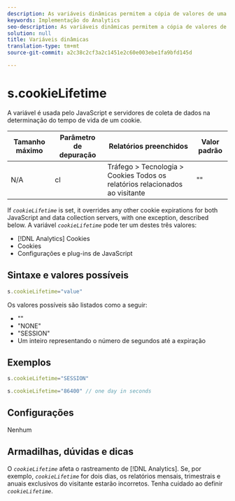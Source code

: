 ```yaml
---
description: As variáveis dinâmicas permitem a cópia de valores de uma variável para outra sem precisar digitar os valores completos várias vezes nas solicitações de imagem do site.
keywords: Implementação do Analytics
seo-description: As variáveis dinâmicas permitem a cópia de valores de uma variável para outra sem precisar digitar os valores completos várias vezes nas solicitações de imagem do site.
solution: null
title: Variáveis dinâmicas
translation-type: tm+mt
source-git-commit: a2c38c2cf3a2c1451e2c60e003ebe1fa9bfd145d

---
```



# s.cookieLifetime

A variável é usada pelo JavaScript e servidores de coleta de dados na determinação do tempo de vida de um cookie.

| Tamanho máximo | Parâmetro de depuração | Relatórios preenchidos | Valor padrão |
|---|---|---|---|
| N/A | cl | Tráfego &gt; Tecnologia &gt; Cookies Todos os relatórios relacionados ao visitante | "" |

If *`cookieLifetime`* is set, it overrides any other cookie expirations for both JavaScript and data collection servers, with one exception, described below. A variável *`cookieLifetime`* pode ter um destes três valores:

* [!DNL Analytics] Cookies
* Cookies
* Configurações e plug-ins de JavaScript

## Sintaxe e valores possíveis

```js
s.cookieLifetime="value"
```

Os valores possíveis são listados como a seguir:

* ""
* "NONE"
* "SESSION"
* Um inteiro representando o número de segundos até a expiração

## Exemplos

```js
s.cookieLifetime="SESSION"
```

```js
s.cookieLifetime="86400" // one day in seconds
```

## Configurações

Nenhum

## Armadilhas, dúvidas e dicas

O *`cookieLifetime`* afeta o rastreamento de [!DNL Analytics]. Se, por exemplo, *`cookieLifetime`* for dois dias, os relatórios mensais, trimestrais e anuais exclusivos do visitante estarão incorretos. Tenha cuidado ao definir *`cookieLifetime`*.
